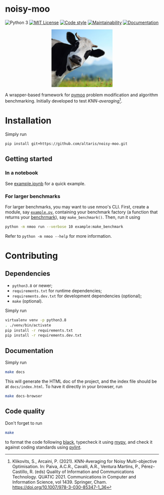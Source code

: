 noisy-moo
=========

![Python 3](https://img.shields.io/badge/python-3-blue?logo=python)
[![MIT License](https://badgen.net/badge/license/MIT/yellow)](https://choosealicense.com/licenses/mit/)
[![Code style](https://badgen.net/badge/style/black/black)](https://pypi.org/project/black)
[![Maintainability](https://api.codeclimate.com/v1/badges/aedd8e97a23534a85bc5/maintainability)](https://codeclimate.com/github/altaris/noisy-moo/maintainability)
[![Documentation](https://badgen.net/badge/documentation/here/blue)](https://altaris.github.io/noisy-moo/nmoo.html)


<center>
    <img src="https://github.com/altaris/noisy-moo/raw/main/imgs/the_cow.png"
    alt="The C O W" width="200"/>
</center>


A wrapper-based framework for [pymoo](https://pymoo.org/) problem modification
and algorithm benchmarking. Initially developed to test
*KNN-averaging*[^quatic21].

# Installation

Simply run
```sh
pip install git+https://github.com/altaris/noisy-moo.git
```

## Getting started

### In a notebook

See
[example.ipynb](https://github.com/altaris/noisy-moo/blob/main/example.ipynb)
for a quick example.

### For larger benchmarks

For larger benchmarks, you may want to use nmoo's CLI. First, create a module,
say [`example.py`](https://github.com/altaris/noisy-moo/blob/main/example.py),
containing your benchmark factory (a function that returns your
[benchrmark](https://altaris.github.io/noisy-moo/nmoo/benchmark.html#Benchmark)),
say `make_benchmark()`. Then, run it using
```sh
python -m nmoo run --verbose 10 example:make_benchmark
```

Refer to `python -m nmoo --help` for more information.

# Contributing

## Dependencies

* `python3.8` or newer;
* `requirements.txt` for runtime dependencies;
* `requirements.dev.txt` for development dependencies (optional);
* `make` (optional).

Simply run
```sh
virtualenv venv -p python3.8
. ./venv/bin/activate
pip install -r requirements.txt
pip install -r requirements.dev.txt
```

## Documentation

Simply run
```sh
make docs
```
This will generate the HTML doc of the project, and the index file should be at
`docs/index.html`. To have it directly in your browser, run
```sh
make docs-browser
```

## Code quality

Don't forget to run
```sh
make
```
to format the code following [black](https://pypi.org/project/black/),
typecheck it using [mypy](http://mypy-lang.org/), and check it against coding
standards using [pylint](https://pylint.org/).




[^quatic21]: Klikovits, S., Arcaini, P. (2021). KNN-Averaging for Noisy
    Multi-objective Optimisation. In: Paiva, A.C.R., Cavalli, A.R., Ventura
    Martins, P., Pérez-Castillo, R. (eds) Quality of Information and
    Communications Technology. QUATIC 2021. Communications in Computer and
    Information Science, vol 1439. Springer, Cham.
    https://doi.org/10.1007/978-3-030-85347-1_36